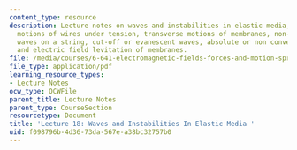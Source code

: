 ```yaml
---
content_type: resource
description: Lecture notes on waves and instabilities in elastic media, transverse
  motions of wires under tension, transverse motions of membranes, non-dispersive
  waves on a string, cut-off or evanescent waves, absolute or non convective instability,
  and electric field levitation of membranes.
file: /media/courses/6-641-electromagnetic-fields-forces-and-motion-spring-2005/f098796b4d3673da567ea38bc32757b0_lecture18.pdf
file_type: application/pdf
learning_resource_types:
- Lecture Notes
ocw_type: OCWFile
parent_title: Lecture Notes
parent_type: CourseSection
resourcetype: Document
title: 'Lecture 18: Waves and Instabilities In Elastic Media '
uid: f098796b-4d36-73da-567e-a38bc32757b0
---
```

